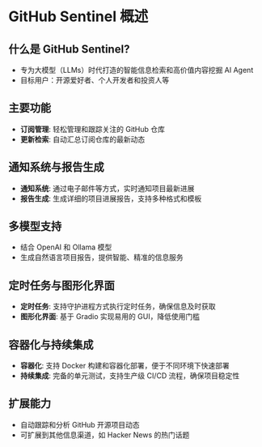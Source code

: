 # GitHub Sentinel 概述

## 什么是 GitHub Sentinel?
- 专为大模型（LLMs）时代打造的智能信息检索和高价值内容挖掘 AI Agent
- 目标用户：开源爱好者、个人开发者和投资人等

## 主要功能
- **订阅管理**: 轻松管理和跟踪关注的 GitHub 仓库
- **更新检索**: 自动汇总订阅仓库的最新动态

## 通知系统与报告生成
- **通知系统**: 通过电子邮件等方式，实时通知项目最新进展
- **报告生成**: 生成详细的项目进展报告，支持多种格式和模板

## 多模型支持
- 结合 OpenAI 和 Ollama 模型
- 生成自然语言项目报告，提供智能、精准的信息服务

## 定时任务与图形化界面
- **定时任务**: 支持守护进程方式执行定时任务，确保信息及时获取
- **图形化界面**: 基于 Gradio 实现易用的 GUI，降低使用门槛

## 容器化与持续集成
- **容器化**: 支持 Docker 构建和容器化部署，便于不同环境下快速部署
- **持续集成**: 完备的单元测试，支持生产级 CI/CD 流程，确保项目稳定性

## 扩展能力
- 自动跟踪和分析 GitHub 开源项目动态
- 可扩展到其他信息渠道，如 Hacker News 的热门话题